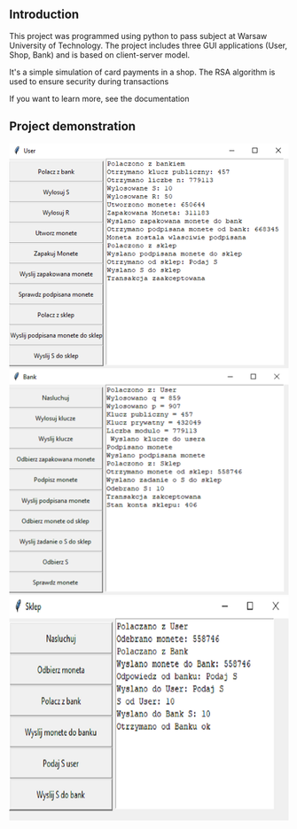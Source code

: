## Introduction
This project was programmed using python to pass subject at Warsaw University of Technology. The project includes three GUI applications (User, Shop, Bank) and is based on client-server model. 

It's a simple simulation of card payments in a shop. The RSA algorithm is used to ensure security during transactions

If you want to learn more, see the documentation

## Project demonstration

![](./readme_images/user.png)
![](./readme_images/bank.png)
![](./readme_images/shop.png)